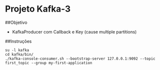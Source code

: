 # Projeto Kafka-3

##Objetivo
- KafkaProducer com Callback e Key (cause multiple partitions)

##Instruções

    su -l kafka
    cd kafka/bin/
    ./kafka-console-consumer.sh --bootstrap-server 127.0.0.1:9092 --topic first_topic --group my-first-application